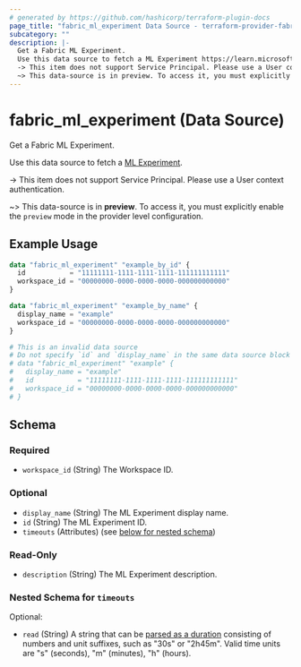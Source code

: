 ```yaml
---
# generated by https://github.com/hashicorp/terraform-plugin-docs
page_title: "fabric_ml_experiment Data Source - terraform-provider-fabric"
subcategory: ""
description: |-
  Get a Fabric ML Experiment.
  Use this data source to fetch a ML Experiment https://learn.microsoft.com/fabric/data-science/machine-learning-experiment.
  -> This item does not support Service Principal. Please use a User context authentication.
  ~> This data-source is in preview. To access it, you must explicitly enable the preview mode in the provider level configuration.
---
```


# fabric_ml_experiment (Data Source)

Get a Fabric ML Experiment.

Use this data source to fetch a [ML Experiment](https://learn.microsoft.com/fabric/data-science/machine-learning-experiment).

-> This item does not support Service Principal. Please use a User context authentication.

~> This data-source is in **preview**. To access it, you must explicitly enable the `preview` mode in the provider level configuration.

## Example Usage

```terraform
data "fabric_ml_experiment" "example_by_id" {
  id           = "11111111-1111-1111-1111-111111111111"
  workspace_id = "00000000-0000-0000-0000-000000000000"
}

data "fabric_ml_experiment" "example_by_name" {
  display_name = "example"
  workspace_id = "00000000-0000-0000-0000-000000000000"
}

# This is an invalid data source
# Do not specify `id` and `display_name` in the same data source block
# data "fabric_ml_experiment" "example" {
#   display_name = "example"
#   id           = "11111111-1111-1111-1111-111111111111"
#   workspace_id = "00000000-0000-0000-0000-000000000000"
# }
```

<!-- schema generated by tfplugindocs -->
## Schema

### Required

- `workspace_id` (String) The Workspace ID.

### Optional

- `display_name` (String) The ML Experiment display name.
- `id` (String) The ML Experiment ID.
- `timeouts` (Attributes) (see [below for nested schema](#nestedatt--timeouts))

### Read-Only

- `description` (String) The ML Experiment description.

<a id="nestedatt--timeouts"></a>

### Nested Schema for `timeouts`

Optional:

- `read` (String) A string that can be [parsed as a duration](https://pkg.go.dev/time#ParseDuration) consisting of numbers and unit suffixes, such as "30s" or "2h45m". Valid time units are "s" (seconds), "m" (minutes), "h" (hours).
